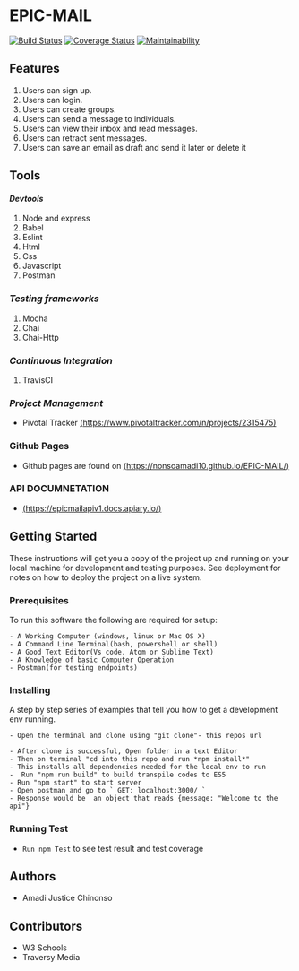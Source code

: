 # EPIC-MAIL

[![Build Status](https://travis-ci.org/NonsoAmadi10/EPIC-MAIL.svg?branch=develop)](https://travis-ci.org/NonsoAmadi10/EPIC-MAIL)
[![Coverage Status](https://coveralls.io/repos/github/NonsoAmadi10/EPIC-MAIL/badge.svg?branch=develop)](https://coveralls.io/github/NonsoAmadi10/EPIC-MAIL?branch=develop)
[![Maintainability](https://api.codeclimate.com/v1/badges/820933e5bb3b7d6edf26/maintainability)](https://codeclimate.com/github/NonsoAmadi10/EPIC-MAIL/maintainability)

## Features
1. Users can sign up.
2. Users can login.
3. Users can create groups.
4. Users can send a message to individuals.
5. Users can view their inbox and read messages.
6. Users can retract sent messages.
7. Users can save an email as draft and send it later or delete it

## Tools
#### *Devtools*
1. Node and express
2. Babel
3. Eslint
4. Html
5. Css
6. Javascript
7. Postman
### *Testing frameworks*
1. Mocha
2. Chai
3. Chai-Http

### *Continuous Integration*
1. TravisCI


### *Project Management*
- Pivotal Tracker [(https://www.pivotaltracker.com/n/projects/2315475)](PivotalTrackerID)

### Github Pages
- Github pages are found on [(https://nonsoamadi10.github.io/EPIC-MAIL/)]((https://nonsoamadi10.github.io/EPIC-MAIL/))

### API DOCUMNETATION
- [(https://epicmailapiv1.docs.apiary.io/)](APIDOC)


## Getting Started
These instructions will get you a copy of the project up and running on your local machine for development and testing purposes. See deployment for notes on how to deploy the project on a live system.



### Prerequisites
To run this software the following are required for setup:

```
- A Working Computer (windows, linux or Mac OS X)
- A Command Line Terminal(bash, powershell or shell)
- A Good Text Editor(Vs code, Atom or Sublime Text)
- A Knowledge of basic Computer Operation
- Postman(for testing endpoints)

 ```
### Installing
A step by step series of examples that tell you how to get a development env running.

``` 
- Open the terminal and clone using "git clone"- this repos url

- After clone is successful, Open folder in a text Editor
- Then on terminal "cd into this repo and run *npm install*"
- This installs all dependencies needed for the local env to run
-  Run "npm run build" to build transpile codes to ES5
- Run "npm start" to start server
- Open postman and go to ` GET: localhost:3000/ `
- Response would be  an object that reads {message: "Welcome to the api"}

 ```

 ### Running Test

 * ``` Run npm Test ``` to see test result and test coverage
 
 ## Authors
 * Amadi Justice Chinonso

 ## Contributors
 * W3 Schools
 * Traversy Media
